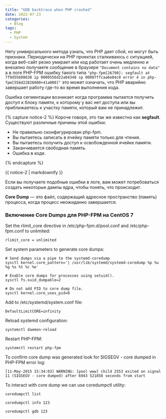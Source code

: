 ```yaml
---
title: "GDB backtrace when PHP crashed"
date: 2022-07-23
categories:
  - Blog
tags:
  - PHP
  - System
---
```

Нету универсального метода узнать, что PHP дает сбой, но могут быть признаки. Периодически на PHP проектах сталкиваюсь с ситуацией, когда веб-сайт резко умирает или код работает очень медленно и внезапно получаете сообщение в браузере `"Document contains no data"` а в логе PHP-FPM ошибку такого типа `"php-fpm[26790]: segfault at 7f9d55b08638 ip 0000556d22a04348 sp 00007ffcaa6e84c0 error 4 in php-fpm[556d22826000+41a000]"` это может означать, что PHP аварийно завершает работу где-то во время выполнения кода.

Ошибка сегментации возникает когда программа пытается получить доступ к блоку памяти, к которому у вас нет доступа или вы приближаетесь к участку памяти, который вам не принадлежит.

{% capture notice-2 %}
Короче говоря, это так же известно как **segfault**. Существуют различные причины этой ошибки:

- Не правильно сконфигурирован php-fpm. 
- Вы пытаетесь записать в ячейку памяти только для чтения.
- Вы пытаетесь получить доступ к освобожденной ячейке памяти.
- Заканчивается свободная память.
- Ошибка в коде.

{% endcapture %}

<div class="notice">{{ notice-2 | markdownify }}</div>

Если вы получаете подобные ошибки в логе, вам может потребоваться создать некоторые дампы ядра, чтобы понять, что происходит.

**Core Dump** — это файл, содержащий адресное пространство (память) процесса, когда процесс неожиданно завершается.

### Включение Core Dumps для PHP-FPM на CentOS 7

Set the rlimit_core directive in /etc/php-fpm.d/pool.conf and /etc/php-fpm.conf to unlimited:

```
rlimit_core = unlimited
```

Set system parameters to generate core dumps:

```
# Send dumps via a pipe to the systemd-coredump
sysctl kernel.core_pattern='| /usr/lib/systemd/systemd-coredump %p %u %g %s %t %c %e'

# Enable core dumps for processes using setuid().
sysctl fs.suid_dumpable=2 

# Do not add PID to core dump file.
sysctl kernel.core_uses_pid=0
```

Add to /etc/systemd/system.conf file:

```
DefaultLimitCORE=infinity
```

Reload systemd configuration:

```
systemctl daemon-reload
```

Restart PHP-FPM:

```
systemctl restart php-fpm
```

To confirm core dump was generated look for SIGSEGV - core dumped in PHP-FPM error log:

```
[11-May-2015 15:34:03] WARNING: [pool www] child 2553 exited on signal 11 (SIGSEGV - core dumped) after 6943 521858 seconds from start
```

To interact with core dump we can use coredumpctl utility:

```
coredumpctl list

coredumpctl info 123

coredumpctl gdb 123
```